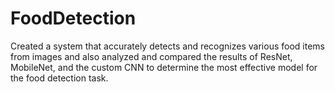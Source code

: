 # FoodDetection
Created a system that accurately detects and recognizes various food items from images and also analyzed and compared the results of ResNet, MobileNet, and the custom CNN to determine the most effective model for the food detection task.
